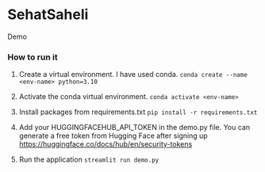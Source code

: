 # SehatSaheli
Demo

### How to run it

1. Create a virtual environment. I have used conda.
```conda create --name <env-name> python=3.10```

2. Activate the conda virtual environment.
```conda activate <env-name>```

3. Install packages from requirements.txt
```pip install -r requirements.txt```

4. Add your HUGGINGFACEHUB_API_TOKEN in the demo.py file.
You can generate a free token from Hugging Face after signing up
https://huggingface.co/docs/hub/en/security-tokens

5. Run the application
```streamlit run demo.py```
